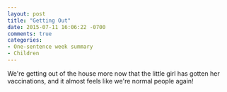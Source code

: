 ```yaml
---
layout: post
title: "Getting Out"
date: 2015-07-11 16:06:22 -0700
comments: true
categories: 
- One-sentence week summary
- Children
---
```

We're getting out of the house more now that the little girl has gotten her vaccinations, and it almost feels like we're normal people again!
